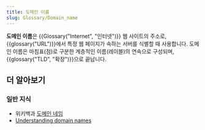 ```yaml
---
title: 도메인 이름
slug: Glossary/Domain_name
---
```

**도메인 이름**은 {{Glossary("Internet", "인터넷")}} 웹 사이트의 주소로, {{glossary("URL")}}에서 특정 웹 페이지가 속하는 서버를 식별할 때 사용합니다. 도메인 이름은 마침표(점)로 구분한 계층적인 이름(레이블)의 연속으로 구성되며, {{glossary("TLD", "확장")}}으로 끝납니다.

## 더 알아보기

### 일반 지식

- 위키백과 [도메인 네임](https://ko.wikipedia.org/wiki/%EB%8F%84%EB%A9%94%EC%9D%B8_%EB%84%A4%EC%9E%84)
- [Understanding domain names](/ko/docs/Learn/Common_questions/What_is_a_domain_name)
